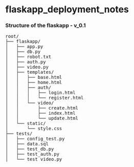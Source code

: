 # flaskapp_deployment_notes

### Structure of the flaskapp - v_0.1

<div class="highlight-none notranslate"><div class="highlight"><pre><span></span>root/
├── flaskapp/
│   ├── app.py
│   ├── db.py
│   ├── robot.txt
│   ├── auth.py
│   ├── video.py
│   ├── templates/
│   │   ├── base.html
│   │   ├── home.html
│   │   ├── auth/
│   │   │   ├── login.html
│   │   │   └── register.html
│   │   └── video/
│   │       ├── create.html
│   │       ├── index.html
│   │       └── update.html
│   └── static/
│       └── style.css
├── tests/
│   ├── config_test.py
│   ├── data.sql
│   ├── test_db.py
│   ├── test_auth.py
│   └── test_video.py
</pre></div>
</div>

